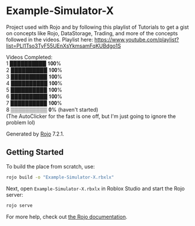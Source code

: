 # Example-Simulator-X
Project used with Rojo and by following this playlist of Tutorials to get a gist on concepts like Rojo, DataStorage, Trading, and more of the concepts followed in the videos. Playlist here: https://www.youtube.com/playlist?list=PLl1Tso3TyF55UEnXsYkmsamFqKUBdgo1S

Videos Completed: <br />
1 ██████████ 𝟏𝟎𝟎% <br />
2 ██████████ 𝟏𝟎𝟎% <br />
3 ██████████ 𝟏𝟎𝟎% <br />
4 ██████████ 𝟏𝟎𝟎% <br />
5 ██████████ 𝟏𝟎𝟎% <br />
6 ██████████ 𝟏𝟎𝟎% <br />
7 ██████████ 𝟏𝟎𝟎% <br />
8 ▒▒▒▒▒▒▒▒▒▒ 𝟎% (haven't started) <br />
(The AutoClicker for the fast is one off, but I'm just going to ignore the problem lol)

Generated by [Rojo](https://github.com/rojo-rbx/rojo) 7.2.1.

## Getting Started
To build the place from scratch, use:

```bash
rojo build -o "Example-Simulator-X.rbxlx"
```

Next, open `Example-Simulator-X.rbxlx` in Roblox Studio and start the Rojo server:

```bash
rojo serve
```

For more help, check out [the Rojo documentation](https://rojo.space/docs).

